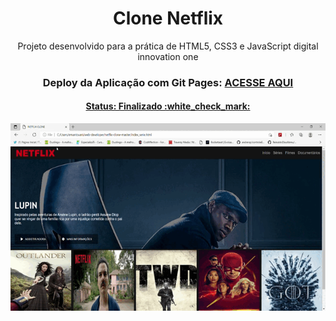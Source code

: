 <h1 align="center">
  Clone Netflix
</h1>

<p align="center">
  Projeto desenvolvido para a prática de HTML5, CSS3 e JavaScript digital innovation one
</p>

<h3 align="center">
  Deploy da Aplicação com Git Pages:
  <a href="https://github.com/edumantovani/netflix-clone-master.git" target="__blank">ACESSE AQUI </p>
</h3>


<h4 align="center">
  Status: Finalizado :white_check_mark:
</h4>

<p align="center">
  <img src="img/NETFLIX_CLONE.gif" alt="" width="600px" height="300px">
</p>
